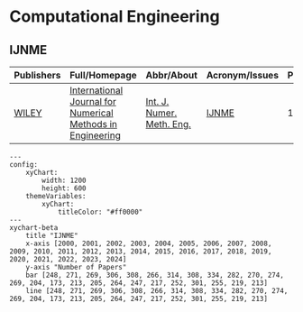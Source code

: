 # Computational Engineering

## IJNME

|Publishers|Full/Homepage|Abbr/About|Acronym/Issues|Period/DBLP|Top/Early|CCF|CAS|JCR|IF|Keywords/Google|
|-         |-            |-         |-             |-          |-        |-  |-  |-  |- |-              |
|[WILEY](https://www.wiley.com/)|[International Journal for Numerical Methods in Engineering](https://onlinelibrary.wiley.com/journal/10970207)|[Int. J. Numer. Meth. Eng.](https://onlinelibrary.wiley.com/page/journal/10970207/homepage/productinformation.html)|[IJNME](https://onlinelibrary.wiley.com/loi/10970207)|1969 -|False||3|Q1|2.9|[Computational Engineering](https://www.google.com/search?q=Computational+Engineering)|

```mermaid
---
config:
    xyChart:
        width: 1200
        height: 600
    themeVariables:
        xyChart:
            titleColor: "#ff0000"
---
xychart-beta
    title "IJNME"
    x-axis [2000, 2001, 2002, 2003, 2004, 2005, 2006, 2007, 2008, 2009, 2010, 2011, 2012, 2013, 2014, 2015, 2016, 2017, 2018, 2019, 2020, 2021, 2022, 2023, 2024]
    y-axis "Number of Papers"
    bar [248, 271, 269, 306, 308, 266, 314, 308, 334, 282, 270, 274, 269, 204, 173, 213, 205, 264, 247, 217, 252, 301, 255, 219, 213]
    line [248, 271, 269, 306, 308, 266, 314, 308, 334, 282, 270, 274, 269, 204, 173, 213, 205, 264, 247, 217, 252, 301, 255, 219, 213]
```

